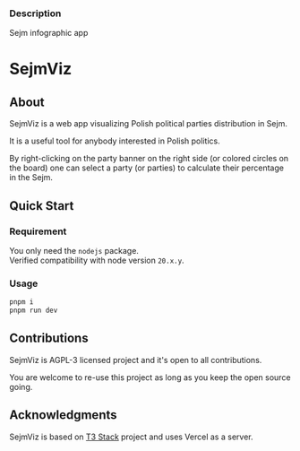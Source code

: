 ### Description

Sejm infographic app 

# SejmViz

## About
SejmViz is a web app visualizing Polish political parties distribution in Sejm.

It is a useful tool for anybody interested in Polish politics.

By right-clicking on the party banner on the right side (or colored circles on the board) one can select a party (or parties) to calculate their percentage in the Sejm.

## Quick Start

### Requirement
You only need the `nodejs` package. <br/>
Verified compatibility with node version `20.x.y`.

### Usage
```bash
pnpm i
pnpm run dev
```

## Contributions

SejmViz is AGPL-3 licensed project and it's open to all contributions.

You are welcome to re-use this project as long as you keep the open source going.

## Acknowledgments

SejmViz is based on [T3 Stack](https://create.t3.gg/) project and uses Vercel as a server.

